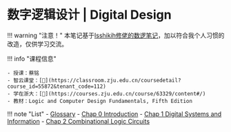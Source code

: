 # 数字逻辑设计 | Digital Design

!!! warning "注意！"
    本笔记基于[Isshikih修佬的数逻笔记](https://note.isshikih.top/cour_note/D2QD_DigitalDesign/)，加以符合我个人习惯的改造，仅供学习交流。

!!! info "课程信息"

    - 授课：蔡铭
    - 智云课堂：[🔗](https://classroom.zju.edu.cn/coursedetail?course_id=55872&tenant_code=112)
    - 学在浙大：[🔗](https://courses.zju.edu.cn/course/63329/content#/)
    - 教材：Logic and Computer Design Fundamentals, Fifth Edition

!!! note "List"
    - [Glossary](glossary.md)
    - [Chap 0 Introduction](Chap00.md)
    - [Chap 1 Digital Systems and Information](Chap01.md)
    - [Chap 2 Combinational Logic Circuits](./Chap02/index.md)
